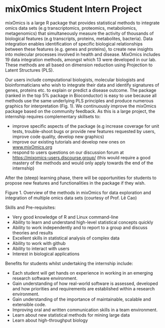 # mixOmics Student Intern Project

mixOmics is a large R package that provides statistical methods to integrate omics data sets (e.g transcriptomics, proteomics, metabolomics, metagenomics) that simultaneously measure the activity of thousands of biological features (e.g transcripts, proteins, metabolites, bacteria). Data integration enables identification of specific biological relationships between these features (e.g. genes and proteins), to create new insights into molecular processes involved in health and disease. MixOmics includes 19 data integration methods, amongst which 13 were developed in our lab. These methods are all based on dimension reduction using Projection to Latent Structures (PLS).

Our users include computational biologists, molecular biologists and bioinformaticians who wish to integrate their data and identify signatures of genes, proteins etc. to explain or predict a disease outcome. The package (ranked in the top 5% package in Bioconductor) is easy to use because all methods use the same underlying PLS principles and produce numerous graphics for interpretation (Fig. 1). We continuously improve the mixOmics package based on the community feedback. As this is a large project, the internship requires complementary skillsets to:

- improve specific aspects of the package (e.g increase coverage for unit tests, trouble-shoot bugs or provide new features requested by users, improve code quality, develop new graphics)
- improve our existing tutorials and develop new ones on www.mixOmics.org
- respond to users questions on our discussion forum at https://mixomics-users.discourse.group/ (this would require a good mastery of the methods and would only apply towards the end of the internship)

After the (steep) learning phase, there will be opportunities for students to propose new features and functionalities in the package if they wish.

Figure 1. Overview of the methods in mixOmics for data exploration and integration of multiple omics data sets (courtesy of Prof. Lê Cao)

Skills and Pre-requisites:

- Very good knowledge of R and Linux command-line
- Ability to learn and understand high-level statistical concepts quickly
- Ability to work independently and to report to a group and discuss theories and results
- Excellent skills in statistical analysis of complex data
- Ability to work with github
- Ability to interact with users
- Interest in biological applications

Benefits for students whilst undertaking the internship include:
- Each student will get hands on experience in working in an emerging research software environment.
- Gain understanding of how real-world software is assessed, developed and how priorities and requirements are established within a research environment.
- Gain understanding of the importance of maintainable, scalable and extensible code.
- Improving oral and written communication skills in a team environment.
- Learn about new statistical methods for mining large data
- Learn about high-throughput biology
